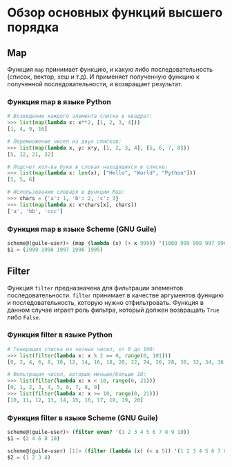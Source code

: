 # Обзор основных функций высшего порядка

## Map
Функция `map` принимает функцию, и какую либо последовательность (список, вектор, хеш и т.д). И применяет полученную функцию к полученной последовательности, и возвращает результат.

### Функция map в языке Python
```python
# Возведение каждого элемента списка в квадрат:
>>> list(map(lambda x: x**2, [1, 2, 3, 4]))
[1, 4, 9, 16]

# Перемножение чисел из двух списков:
>>> list(map(lambda x, y: x*y, [1, 2, 3, 4], [5, 6, 7, 8]))
[5, 12, 21, 32]

# Подсчет кол-ва букв в словах находящихся в списке:
>>> list(map(lambda x: len(x), ["Hello", "World", "Python"]))
[5, 5, 6]

# Использование словаря в функции Map:
>>> chars = {'a': 1, 'b': 2, 'c': 3}
>>> list(map(lambda x: x*chars[x], chars))
['a', 'bb', 'ccc']
```

### Функция map в языке Scheme (GNU Guile)
```scheme
scheme@(guile-user)> (map (lambda (x) (+ x 999)) '(1000 999 998 997 996))
$1 = (1999 1998 1997 1996 1995)
```

## Filter
Функция `filter` предназначена для фильтрации элементов последовательности. `filter` принимает в качестве аргументов функцию и последовательность, которую нужно отфильтровать. Функция в данном случае играет роль фильтра, который должен возвращать `True` либо `False`.

### Функция filter в языке Python
```python
# Генерация списка из четных чисел, от 0 до 100:
>>> list(filter(lambda x: x % 2 == 0, range(0, 101)))
[0, 2, 4, 6, 8, 10, 12, 14, 16, 18, 20, 22, 24, 26, 28, 30, 32, 34, 36, 38, 40, 42, 44, 46, 48, 50, 52, 54, 56, 58, 60, 62, 64, 66, 68, 70, 72, 74, 76, 78, 80, 82, 84, 86, 88, 90, 92, 94, 96, 98, 100]

# Фильтрация чисел, которые меньше/больше 10:
>>> list(filter(lambda x: x < 10, range(0, 21)))
[0, 1, 2, 3, 4, 5, 6, 7, 8, 9]
>>> list(filter(lambda x: x >= 10, range(0, 21)))
[10, 11, 12, 13, 14, 15, 16, 17, 18, 19, 20]
```

### Функция filter в языке Scheme (GNU Guile)
```scheme
scheme@(guile-user)> (filter even? '(1 2 3 4 5 6 7 8 9 10))
$1 = (2 4 6 8 10)

scheme@(guile-user) [1]> (filter (lambda (x) (< x 5)) '(1 2 3 4 5 6 7 8 9 10))
$2 = (1 2 3 4)
```

